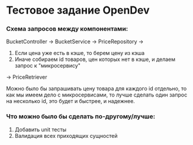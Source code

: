 # Тестовое задание OpenDev

### Схема запросов между компонентами:

BucketController -> BucketService -> PriceRepository -> 

1. Если цена уже есть в кэше, то берем цену из кэша
2. Иначе собираем id товаров, цен которых нет в кэше, и делаем запрос к "микросервису"

-> PriceRetriever

Можно было бы запрашивать цену товара для каждого id отдельно, то как мы имеем дело с микросервисами,
то лучше сделать один запрос на несколько id, это будет и быстрее, и надежнее.

### Что можно было бы сделать по-другому/лучше:

1. Добавить unit тесты
2. Валидация всех приходящих сущностей